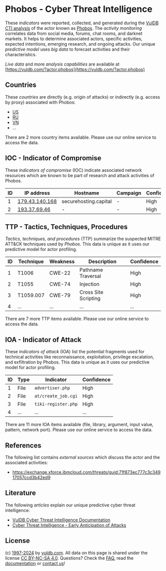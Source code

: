 # Phobos - Cyber Threat Intelligence

These _indicators_ were reported, collected, and generated during the [VulDB CTI analysis](https://vuldb.com/?kb.cti) of the actor known as [Phobos](https://vuldb.com/?actor.phobos). The _activity monitoring_ correlates data from social media, forums, chat rooms, and darknet markets. It helps to determine associated actors, specific activities, expected intentions, emerging research, and ongoing attacks. Our unique _predictive model_ uses _big data_ to forecast activities and their characteristics.

_Live data_ and more _analysis capabilities_ are available at [https://vuldb.com/?actor.phobos](https://vuldb.com/?actor.phobos)

## Countries

These _countries_ are directly (e.g. origin of attacks) or indirectly (e.g. access by proxy) associated with Phobos:

* [US](https://vuldb.com/?country.us)
* [RU](https://vuldb.com/?country.ru)
* [VN](https://vuldb.com/?country.vn)
* ...

There are 2 more country items available. Please use our online service to access the data.

## IOC - Indicator of Compromise

These _indicators of compromise_ (IOC) indicate associated network resources which are known to be part of research and attack activities of Phobos.

ID | IP address | Hostname | Campaign | Confidence
-- | ---------- | -------- | -------- | ----------
1 | [179.43.140.168](https://vuldb.com/?ip.179.43.140.168) | securehosting.capital | - | High
2 | [193.37.69.46](https://vuldb.com/?ip.193.37.69.46) | - | - | High

## TTP - Tactics, Techniques, Procedures

_Tactics, techniques, and procedures_ (TTP) summarize the suspected MITRE ATT&CK techniques used by _Phobos_. This data is unique as it uses our predictive model for actor profiling.

ID | Technique | Weakness | Description | Confidence
-- | --------- | -------- | ----------- | ----------
1 | T1006 | CWE-22 | Pathname Traversal | High
2 | T1055 | CWE-74 | Injection | High
3 | T1059.007 | CWE-79 | Cross Site Scripting | High
4 | ... | ... | ... | ...

There are 7 more TTP items available. Please use our online service to access the data.

## IOA - Indicator of Attack

These _indicators of attack_ (IOA) list the potential fragments used for technical activities like reconnaissance, exploitation, privilege escalation, and exfiltration by Phobos. This data is unique as it uses our predictive model for actor profiling.

ID | Type | Indicator | Confidence
-- | ---- | --------- | ----------
1 | File | `advertiser.php` | High
2 | File | `at/create_job.cgi` | High
3 | File | `tiki-register.php` | High
4 | ... | ... | ...

There are 11 more IOA items available (file, library, argument, input value, pattern, network port). Please use our online service to access the data.

## References

The following list contains _external sources_ which discuss the actor and the associated activities:

* https://exchange.xforce.ibmcloud.com/threats/guid:71f873ec777c3c34917057ccd3b42ed9

## Literature

The following _articles_ explain our unique predictive cyber threat intelligence:

* [VulDB Cyber Threat Intelligence Documentation](https://vuldb.com/?kb.cti)
* [Cyber Threat Intelligence - Early Anticipation of Attacks](https://www.scip.ch/en/?labs.20201022)

## License

(c) [1997-2024](https://vuldb.com/?kb.changelog) by [vuldb.com](https://vuldb.com/?kb.about). All data on this page is shared under the license [CC BY-NC-SA 4.0](https://creativecommons.org/licenses/by-nc-sa/4.0/). Questions? Check the [FAQ](https://vuldb.com/?kb.faq), read the [documentation](https://vuldb.com/?kb) or [contact us](https://vuldb.com/?contact)!
